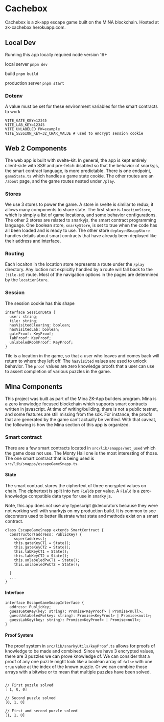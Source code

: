 # Cachebox

Cachebox is a zk-app escape game built on the MINA blockchain.  Hosted at zk-cachebox.herokuapp.com.

## Local Dev

Running this app locally required node version 16+

local server
`pnpm dev`

build
`pnpm build`

production server
`pnpm start`

### Dotenv
A value must be set for these environment variables for the smart contracts to work

```
VITE_GATE_KEY=12345
VITE_LAB_KEY=12345
VITE_UNLABELED_PW=example
VITE_SESSION_KEY=32_CHAR_VALUE # used to encrypt session cookie
```

## Web 2 Components

The web app is built with svelte-kit.  In general, the app is kept entirely client-side with SSR and pre-fetch disabled so that the behavior of snarkyjs, the smart contract language, is more predictable.  There is one endpoint, `gameState.ts` which handles a game state cookie.  The other routes are an `/about` page, and the game routes nested under `/play`.

### Stores

We use 3 stores to power the game.  A store in svelte is similar to redux; it allows many components to share state.  The first store is `locationStore`, which is simply a list of game locations, and some behavior configurations.  The other 2 stores are related to snarkyjs, the smart contract programming language.  One boolean store, `snarkyStore`, is set to true when the code has all been loaded and is ready to use.  The other store `deployedSnappStore` handles details about smart contracts that have already been deployed like their address and interface.


### Routing 

Each locaiton in the location store represents a route under the `/play` directory.  Any loction not explicitly handled by a route will fall back to the `[tile-id]` route.  Most of the navigation options in the pages are determined by the `locationStore`.

### Session

The session cookie has this shape
```
interface SessionData {
  user: string;
  tile: string;
  hasVisitedClearing: boolean;
  hasVisitedLab: boolean;
  gateProof: KeyProof;
  labProof: KeyProof;
  unlabeledRoomProof: KeyProof;
}
```

Tile is a location in the game, so that a user who leaves and comes back will return to where they left off.  The `hasVisited` values are used to unlock behavior.  The `proof` values are zero knowledge proofs that a user can use to assert completion of various puzzles in the game.

## Mina Components

This project was built as part of the Mina ZK-App builders program.  Mina is a zero knowledge focused blockchain which supports smart contracts written in javascript.  At time of writing/building, there is not a public testnet, and some features are still missing from the sdk.  For instance, the proofs that are generated by the game can't actually be verified.  With that caveat, the following is how the Mina section of this app is organized.

### Smart contract

There are a few smart contracts located in `src/lib/snapps/not_used` which the game does not use.  The Monty Hall one is the most interesting of those.  The one smart contract that is being used is `src/lib/snapps/escapeGameSnapp.ts`.

#### State
The smart contract stores the ciphertext of three encrypted values on chain.  The ciphertext is split into two `Field`s per value.  A `Field` is a zero-knowledge compatible data type for use in snarky js.

Note, this app does not use any typescript @decorators because they were not working well with snarkyjs on my production build.  It is common to see decorators used to better illustrate what state and methods exist on a smart contract.

```
class EscapeGameSnapp extends SmartContract {
  constructor(address: PublicKey) {
    super(address);
    this.gateKeyCT1 = State();
    this.gateKeyCT2 = State();
    this.labKeyCT1 = State();
    this.labKeyCT2 = State();
    this.unlabeledPwCT1 = State();
    this.unlabeledPwCT2 = State();

  }
  ...
}
```

#### Interface
```
interface EscapeGameSnappInterface {
  address: PublicKey;
  guessGateKey(key: string): Promise<KeyProof> | Promise<null>;
  guessUnlabeledPw(key: string): Promise<KeyProof> | Promise<null>;
  guessLabKey(key: string): Promise<KeyProof> | Promise<null>;
}
```

#### Proof System

The proof system in `src/lib/snarkyUtils/keyProof.ts` allows for proofs of knowledge to be made and combined.  Since we have 3 encrypted values, there are 3 puzzles we can prove knowledge of.  We can consider that a proof of any one puzzle might look like a boolean array of `false` with one `true` value at the index of the known puzzle.  Or we can combine those arrays with a bitwise or to mean that multiple puzzles have been solved.

```

// First puzzle solved
[ 1, 0, 0]

// Second puzzle solved
[0, 1, 0]

// First and second puzzle solved
[1, 1, 0]
```